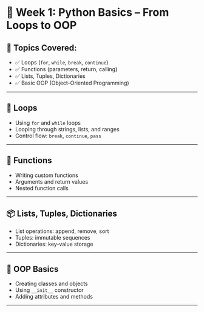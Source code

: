 # 📘 Week 1: Python Basics – From Loops to OOP

## 📌 Topics Covered:
- ✅ Loops (`for`, `while`, `break`, `continue`)
- ✅ Functions (parameters, return, calling)
- ✅ Lists, Tuples, Dictionaries
- ✅ Basic OOP (Object-Oriented Programming)

---

## 🔁 Loops 
- Using `for` and `while` loops
- Looping through strings, lists, and ranges
- Control flow: `break`, `continue`, `pass`

---

## 🧮 Functions
- Writing custom functions
- Arguments and return values
- Nested function calls

---

## 📦 Lists, Tuples, Dictionaries 
- List operations: append, remove, sort
- Tuples: immutable sequences
- Dictionaries: key-value storage

---

## 🧱 OOP Basics 
- Creating classes and objects
- Using `__init__` constructor
- Adding attributes and methods

---
